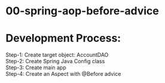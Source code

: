 # 00-spring-aop-before-advice
# Development Process:
Step-1: Create target object: AccountDAO <br>
Step-2: Create Spring Java Config class<br>
Step-3: Create main app<br>
Step-4: Create an Aspect with @Before advice
